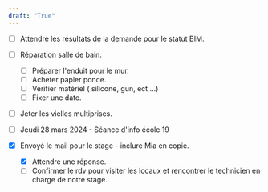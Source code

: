 ```yaml
---
draft: "True"
---
```

- [ ] Attendre les résultats de la demande pour le statut BIM.

- [ ] Réparation salle de bain.
	- [ ] Préparer l'enduit pour le mur.
	- [ ] Acheter papier ponce.
	- [ ] Vérifier matériel ( silicone, gun, ect ...)
	- [ ] Fixer une date. 
	
- [ ]  Jeter les vielles multiprises.

- [ ] Jeudi 28 mars 2024 - Séance d'info école 19

- [x] Envoyé le mail pour le stage - inclure Mia en copie.
	- [x] Attendre une réponse.
	- [ ] Confirmer le rdv pour visiter les locaux et rencontrer le technicien en charge de notre stage.